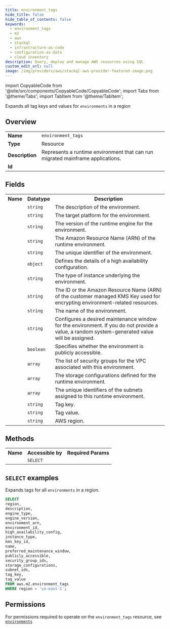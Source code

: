 ```yaml
---
title: environment_tags
hide_title: false
hide_table_of_contents: false
keywords:
  - environment_tags
  - m2
  - aws
  - stackql
  - infrastructure-as-code
  - configuration-as-data
  - cloud inventory
description: Query, deploy and manage AWS resources using SQL
custom_edit_url: null
image: /img/providers/aws/stackql-aws-provider-featured-image.png
---
```


import CopyableCode from '@site/src/components/CopyableCode/CopyableCode';
import Tabs from '@theme/Tabs';
import TabItem from '@theme/TabItem';

Expands all tag keys and values for <code>environments</code> in a region

## Overview
<table><tbody>
<tr><td><b>Name</b></td><td><code>environment_tags</code></td></tr>
<tr><td><b>Type</b></td><td>Resource</td></tr>
<tr><td><b>Description</b></td><td>Represents a runtime environment that can run migrated mainframe applications.</td></tr>
<tr><td><b>Id</b></td><td><CopyableCode code="aws.m2.environment_tags" /></td></tr>
</tbody></table>

## Fields
<table><tbody><tr><th>Name</th><th>Datatype</th><th>Description</th></tr><tr><td><CopyableCode code="description" /></td><td><code>string</code></td><td>The description of the environment.</td></tr>
<tr><td><CopyableCode code="engine_type" /></td><td><code>string</code></td><td>The target platform for the environment.</td></tr>
<tr><td><CopyableCode code="engine_version" /></td><td><code>string</code></td><td>The version of the runtime engine for the environment.</td></tr>
<tr><td><CopyableCode code="environment_arn" /></td><td><code>string</code></td><td>The Amazon Resource Name (ARN) of the runtime environment.</td></tr>
<tr><td><CopyableCode code="environment_id" /></td><td><code>string</code></td><td>The unique identifier of the environment.</td></tr>
<tr><td><CopyableCode code="high_availability_config" /></td><td><code>object</code></td><td>Defines the details of a high availability configuration.</td></tr>
<tr><td><CopyableCode code="instance_type" /></td><td><code>string</code></td><td>The type of instance underlying the environment.</td></tr>
<tr><td><CopyableCode code="kms_key_id" /></td><td><code>string</code></td><td>The ID or the Amazon Resource Name (ARN) of the customer managed KMS Key used for encrypting environment-related resources.</td></tr>
<tr><td><CopyableCode code="name" /></td><td><code>string</code></td><td>The name of the environment.</td></tr>
<tr><td><CopyableCode code="preferred_maintenance_window" /></td><td><code>string</code></td><td>Configures a desired maintenance window for the environment. If you do not provide a value, a random system-generated value will be assigned.</td></tr>
<tr><td><CopyableCode code="publicly_accessible" /></td><td><code>boolean</code></td><td>Specifies whether the environment is publicly accessible.</td></tr>
<tr><td><CopyableCode code="security_group_ids" /></td><td><code>array</code></td><td>The list of security groups for the VPC associated with this environment.</td></tr>
<tr><td><CopyableCode code="storage_configurations" /></td><td><code>array</code></td><td>The storage configurations defined for the runtime environment.</td></tr>
<tr><td><CopyableCode code="subnet_ids" /></td><td><code>array</code></td><td>The unique identifiers of the subnets assigned to this runtime environment.</td></tr>
<tr><td><CopyableCode code="tag_key" /></td><td><code>string</code></td><td>Tag key.</td></tr>
<tr><td><CopyableCode code="tag_value" /></td><td><code>string</code></td><td>Tag value.</td></tr>
<tr><td><CopyableCode code="region" /></td><td><code>string</code></td><td>AWS region.</td></tr>
</tbody></table>

## Methods

<table><tbody>
  <tr>
    <th>Name</th>
    <th>Accessible by</th>
    <th>Required Params</th>
  </tr>
  <tr>
    <td><CopyableCode code="list_resources" /></td>
    <td><code>SELECT</code></td>
    <td><CopyableCode code="region" /></td>
  </tr>
</tbody></table>

## `SELECT` examples
Expands tags for all <code>environments</code> in a region.
```sql
SELECT
region,
description,
engine_type,
engine_version,
environment_arn,
environment_id,
high_availability_config,
instance_type,
kms_key_id,
name,
preferred_maintenance_window,
publicly_accessible,
security_group_ids,
storage_configurations,
subnet_ids,
tag_key,
tag_value
FROM aws.m2.environment_tags
WHERE region = 'us-east-1';
```


## Permissions

For permissions required to operate on the <code>environment_tags</code> resource, see <a href="/providers/aws/m2/environments/#permissions"><code>environments</code></a>


